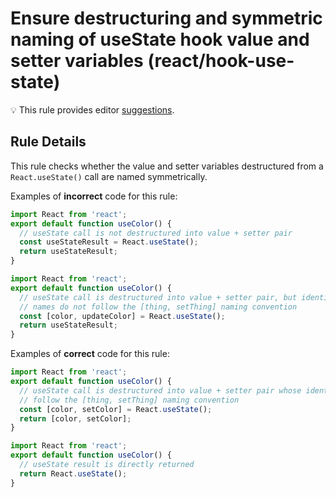 # Ensure destructuring and symmetric naming of useState hook value and setter variables (react/hook-use-state)

💡 This rule provides editor [suggestions](https://eslint.org/docs/developer-guide/working-with-rules#providing-suggestions).

## Rule Details

This rule checks whether the value and setter variables destructured from a `React.useState()` call are named symmetrically.

Examples of **incorrect** code for this rule:

```js
import React from 'react';
export default function useColor() {
  // useState call is not destructured into value + setter pair
  const useStateResult = React.useState();
  return useStateResult;
}
```

```js
import React from 'react';
export default function useColor() {
  // useState call is destructured into value + setter pair, but identifier
  // names do not follow the [thing, setThing] naming convention
  const [color, updateColor] = React.useState();
  return useStateResult;
}
```

Examples of **correct** code for this rule:

```js
import React from 'react';
export default function useColor() {
  // useState call is destructured into value + setter pair whose identifiers
  // follow the [thing, setThing] naming convention
  const [color, setColor] = React.useState();
  return [color, setColor];
}
```

```js
import React from 'react';
export default function useColor() {
  // useState result is directly returned
  return React.useState();
}
```
